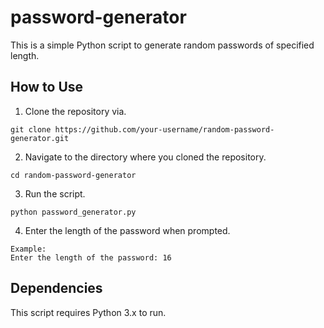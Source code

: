 # password-generator

This is a simple Python script to generate random passwords of specified length.

## How to Use

1. Clone the repository via.
```console
git clone https://github.com/your-username/random-password-generator.git
```
2. Navigate to the directory where you cloned the repository.
```console
cd random-password-generator
```
3. Run the script.
```console
python password_generator.py
```
4. Enter the length of the password when prompted.
```console
Example:
Enter the length of the password: 16
```
## Dependencies

This script requires Python 3.x to run.
